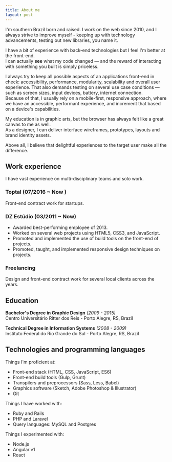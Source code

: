```yaml
---
title: About me
layout: post
---
```


I'm southern Brazil born and raised. I work on the web since 2010,
and I always strive to improve myself - keeping up with technology advancements, testing out new libraries, you name it.

I have a bit of experience with back-end technologies but I feel I'm better at the front-end.<br/>
I can actually **see** what my code changed &mdash; and the reward of interacting with something you built is simply priceless.

I always try to keep all possible aspects of an applications front-end in check: accessibility, performance, modularity, scalability and overall user experience. That also demands testing on several use case conditions &mdash; such as screen sizes, input devices, battery, internet connection.<br/>
Because of that, I usually rely on a mobile-first, responsive approach, where we have an accessible, performant experience, and increment that based on a device's capabilities.

My education is in graphic arts, but the browser has always felt like a great canvas to me as well.<br/>
As a designer, I can deliver interface wireframes, prototypes, layouts and brand identity assets.

Above all, I believe that delightful experiences to the target user make all the difference.


## Work experience

I have vast experience on multi-disciplinary teams and solo work.

### Toptal (07/2016 ~ Now )

Front-end contract work for startups.

### DZ Estúdio (03/2011 ~ Now)

* Awarded best-performing employee of 2013.
* Worked on several web projects using HTML5, CSS3, and JavaScript.
* Promoted and implemented the use of build tools on the front-end of projects.
* Promoted, taught, and implemented responsive design techniques on projects.

### Freelancing

Design and front-end contract work for several local clients across the years.


## Education

**Bachelor's Degree in Graphic Design** *(2009 - 2015)*<br/>
Centro Universitário Ritter dos Reis - Porto Alegre, RS, Brazil

**Technical Degree in Information Systems** *(2008 - 2009)*<br/>
Instituto Federal do Rio Grande do Sul - Porto Alegre, RS, Brazil


## Technologies and programming languages

Things I'm proficient at:

* Front-end stack (HTML, CSS, JavaScript, ES6)
* Front-end build tools (Gulp, Grunt)
* Transpilers and preprocessors (Sass, Less, Babel)
* Graphics software (Sketch, Adobe Photoshop &amp; Illustrator)
* Git

Things I have worked with:

* Ruby and Rails
* PHP and Laravel
* Query languages: MySQL and Postgres

Things I experimented with:

* Node.js
* Angular v1
* React
